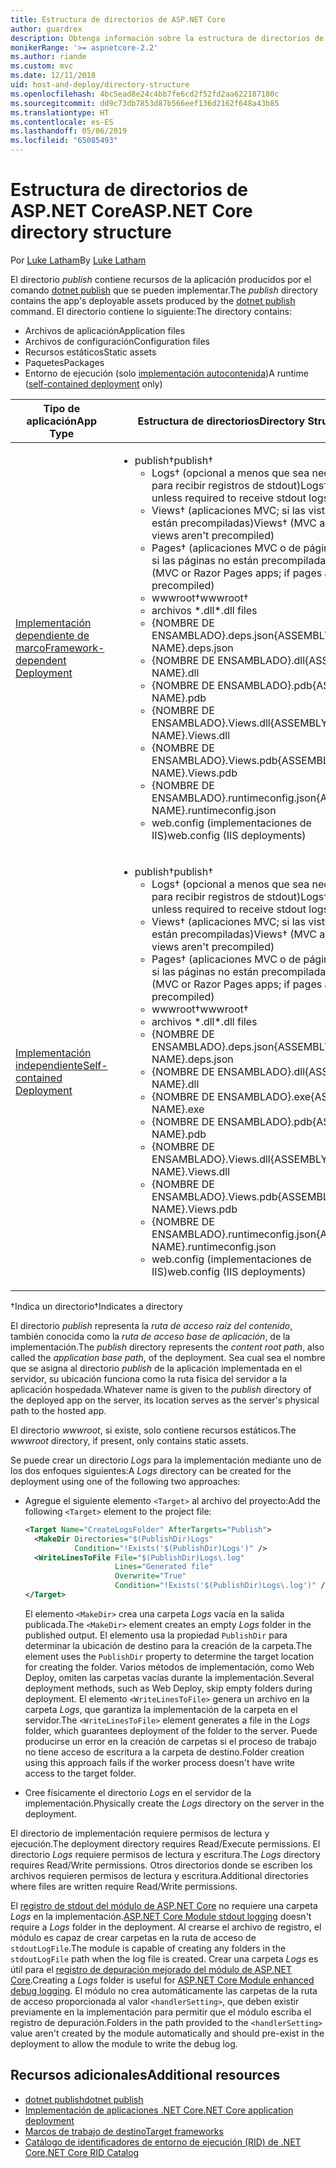 ```yaml
---
title: Estructura de directorios de ASP.NET Core
author: guardrex
description: Obtenga información sobre la estructura de directorios de las aplicaciones ASP.NET Core publicadas.
monikerRange: '>= aspnetcore-2.2'
ms.author: riande
ms.custom: mvc
ms.date: 12/11/2018
uid: host-and-deploy/directory-structure
ms.openlocfilehash: 4bc5ead8e24c4bb7fe6cd2f52fd2aa622187180c
ms.sourcegitcommit: dd9c73db7853d87b566eef136d2162f648a43b85
ms.translationtype: HT
ms.contentlocale: es-ES
ms.lasthandoff: 05/06/2019
ms.locfileid: "65085493"
---
```

# <a name="aspnet-core-directory-structure"></a><span data-ttu-id="5d808-103">Estructura de directorios de ASP.NET Core</span><span class="sxs-lookup"><span data-stu-id="5d808-103">ASP.NET Core directory structure</span></span>

<span data-ttu-id="5d808-104">Por [Luke Latham](https://github.com/guardrex)</span><span class="sxs-lookup"><span data-stu-id="5d808-104">By [Luke Latham](https://github.com/guardrex)</span></span>

<span data-ttu-id="5d808-105">El directorio *publish* contiene recursos de la aplicación producidos por el comando [dotnet publish](/dotnet/core/tools/dotnet-publish) que se pueden implementar.</span><span class="sxs-lookup"><span data-stu-id="5d808-105">The *publish* directory contains the app's deployable assets produced by the [dotnet publish](/dotnet/core/tools/dotnet-publish) command.</span></span> <span data-ttu-id="5d808-106">El directorio contiene lo siguiente:</span><span class="sxs-lookup"><span data-stu-id="5d808-106">The directory contains:</span></span>

* <span data-ttu-id="5d808-107">Archivos de aplicación</span><span class="sxs-lookup"><span data-stu-id="5d808-107">Application files</span></span>
* <span data-ttu-id="5d808-108">Archivos de configuración</span><span class="sxs-lookup"><span data-stu-id="5d808-108">Configuration files</span></span>
* <span data-ttu-id="5d808-109">Recursos estáticos</span><span class="sxs-lookup"><span data-stu-id="5d808-109">Static assets</span></span>
* <span data-ttu-id="5d808-110">Paquetes</span><span class="sxs-lookup"><span data-stu-id="5d808-110">Packages</span></span>
* <span data-ttu-id="5d808-111">Entorno de ejecución (solo [implementación autocontenida](/dotnet/core/deploying/#self-contained-deployments-scd))</span><span class="sxs-lookup"><span data-stu-id="5d808-111">A runtime ([self-contained deployment](/dotnet/core/deploying/#self-contained-deployments-scd) only)</span></span>

| <span data-ttu-id="5d808-112">Tipo de aplicación</span><span class="sxs-lookup"><span data-stu-id="5d808-112">App Type</span></span> | <span data-ttu-id="5d808-113">Estructura de directorios</span><span class="sxs-lookup"><span data-stu-id="5d808-113">Directory Structure</span></span> |
| -------- | ------------------- |
| [<span data-ttu-id="5d808-114">Implementación dependiente de marco</span><span class="sxs-lookup"><span data-stu-id="5d808-114">Framework-dependent Deployment</span></span>](/dotnet/core/deploying/#framework-dependent-deployments-fdd) | <ul><li><span data-ttu-id="5d808-115">publish&dagger;</span><span class="sxs-lookup"><span data-stu-id="5d808-115">publish&dagger;</span></span><ul><li><span data-ttu-id="5d808-116">Logs&dagger; (opcional a menos que sea necesario para recibir registros de stdout)</span><span class="sxs-lookup"><span data-stu-id="5d808-116">Logs&dagger; (optional unless required to receive stdout logs)</span></span></li><li><span data-ttu-id="5d808-117">Views&dagger; (aplicaciones MVC; si las vistas no están precompiladas)</span><span class="sxs-lookup"><span data-stu-id="5d808-117">Views&dagger; (MVC apps; if views aren't precompiled)</span></span></li><li><span data-ttu-id="5d808-118">Pages&dagger; (aplicaciones MVC o de páginas Razor; si las páginas no están precompiladas)</span><span class="sxs-lookup"><span data-stu-id="5d808-118">Pages&dagger; (MVC or Razor Pages apps; if pages aren't precompiled)</span></span></li><li><span data-ttu-id="5d808-119">wwwroot&dagger;</span><span class="sxs-lookup"><span data-stu-id="5d808-119">wwwroot&dagger;</span></span></li><li><span data-ttu-id="5d808-120">archivos \*\.dll</span><span class="sxs-lookup"><span data-stu-id="5d808-120">\*\.dll files</span></span></li><li><span data-ttu-id="5d808-121">{NOMBRE DE ENSAMBLADO}.deps.json</span><span class="sxs-lookup"><span data-stu-id="5d808-121">{ASSEMBLY NAME}.deps.json</span></span></li><li><span data-ttu-id="5d808-122">{NOMBRE DE ENSAMBLADO}.dll</span><span class="sxs-lookup"><span data-stu-id="5d808-122">{ASSEMBLY NAME}.dll</span></span></li><li><span data-ttu-id="5d808-123">{NOMBRE DE ENSAMBLADO}.pdb</span><span class="sxs-lookup"><span data-stu-id="5d808-123">{ASSEMBLY NAME}.pdb</span></span></li><li><span data-ttu-id="5d808-124">{NOMBRE DE ENSAMBLADO}.Views.dll</span><span class="sxs-lookup"><span data-stu-id="5d808-124">{ASSEMBLY NAME}.Views.dll</span></span></li><li><span data-ttu-id="5d808-125">{NOMBRE DE ENSAMBLADO}.Views.pdb</span><span class="sxs-lookup"><span data-stu-id="5d808-125">{ASSEMBLY NAME}.Views.pdb</span></span></li><li><span data-ttu-id="5d808-126">{NOMBRE DE ENSAMBLADO}.runtimeconfig.json</span><span class="sxs-lookup"><span data-stu-id="5d808-126">{ASSEMBLY NAME}.runtimeconfig.json</span></span></li><li><span data-ttu-id="5d808-127">web.config (implementaciones de IIS)</span><span class="sxs-lookup"><span data-stu-id="5d808-127">web.config (IIS deployments)</span></span></li></ul></li></ul> |
| [<span data-ttu-id="5d808-128">Implementación independiente</span><span class="sxs-lookup"><span data-stu-id="5d808-128">Self-contained Deployment</span></span>](/dotnet/core/deploying/#self-contained-deployments-scd) | <ul><li><span data-ttu-id="5d808-129">publish&dagger;</span><span class="sxs-lookup"><span data-stu-id="5d808-129">publish&dagger;</span></span><ul><li><span data-ttu-id="5d808-130">Logs&dagger; (opcional a menos que sea necesario para recibir registros de stdout)</span><span class="sxs-lookup"><span data-stu-id="5d808-130">Logs&dagger; (optional unless required to receive stdout logs)</span></span></li><li><span data-ttu-id="5d808-131">Views&dagger; (aplicaciones MVC; si las vistas no están precompiladas)</span><span class="sxs-lookup"><span data-stu-id="5d808-131">Views&dagger; (MVC apps; if views aren't precompiled)</span></span></li><li><span data-ttu-id="5d808-132">Pages&dagger; (aplicaciones MVC o de páginas Razor; si las páginas no están precompiladas)</span><span class="sxs-lookup"><span data-stu-id="5d808-132">Pages&dagger; (MVC or Razor Pages apps; if pages aren't precompiled)</span></span></li><li><span data-ttu-id="5d808-133">wwwroot&dagger;</span><span class="sxs-lookup"><span data-stu-id="5d808-133">wwwroot&dagger;</span></span></li><li><span data-ttu-id="5d808-134">archivos \*.dll</span><span class="sxs-lookup"><span data-stu-id="5d808-134">\*.dll files</span></span></li><li><span data-ttu-id="5d808-135">{NOMBRE DE ENSAMBLADO}.deps.json</span><span class="sxs-lookup"><span data-stu-id="5d808-135">{ASSEMBLY NAME}.deps.json</span></span></li><li><span data-ttu-id="5d808-136">{NOMBRE DE ENSAMBLADO}.dll</span><span class="sxs-lookup"><span data-stu-id="5d808-136">{ASSEMBLY NAME}.dll</span></span></li><li><span data-ttu-id="5d808-137">{NOMBRE DE ENSAMBLADO}.exe</span><span class="sxs-lookup"><span data-stu-id="5d808-137">{ASSEMBLY NAME}.exe</span></span></li><li><span data-ttu-id="5d808-138">{NOMBRE DE ENSAMBLADO}.pdb</span><span class="sxs-lookup"><span data-stu-id="5d808-138">{ASSEMBLY NAME}.pdb</span></span></li><li><span data-ttu-id="5d808-139">{NOMBRE DE ENSAMBLADO}.Views.dll</span><span class="sxs-lookup"><span data-stu-id="5d808-139">{ASSEMBLY NAME}.Views.dll</span></span></li><li><span data-ttu-id="5d808-140">{NOMBRE DE ENSAMBLADO}.Views.pdb</span><span class="sxs-lookup"><span data-stu-id="5d808-140">{ASSEMBLY NAME}.Views.pdb</span></span></li><li><span data-ttu-id="5d808-141">{NOMBRE DE ENSAMBLADO}.runtimeconfig.json</span><span class="sxs-lookup"><span data-stu-id="5d808-141">{ASSEMBLY NAME}.runtimeconfig.json</span></span></li><li><span data-ttu-id="5d808-142">web.config (implementaciones de IIS)</span><span class="sxs-lookup"><span data-stu-id="5d808-142">web.config (IIS deployments)</span></span></li></ul></li></ul> |

<span data-ttu-id="5d808-143">&dagger;Indica un directorio</span><span class="sxs-lookup"><span data-stu-id="5d808-143">&dagger;Indicates a directory</span></span>

<span data-ttu-id="5d808-144">El directorio *publish* representa la *ruta de acceso raíz del contenido*, también conocida como la *ruta de acceso base de aplicación*, de la implementación.</span><span class="sxs-lookup"><span data-stu-id="5d808-144">The *publish* directory represents the *content root path*, also called the *application base path*, of the deployment.</span></span> <span data-ttu-id="5d808-145">Sea cual sea el nombre que se asigna al directorio *publish* de la aplicación implementada en el servidor, su ubicación funciona como la ruta física del servidor a la aplicación hospedada.</span><span class="sxs-lookup"><span data-stu-id="5d808-145">Whatever name is given to the *publish* directory of the deployed app on the server, its location serves as the server's physical path to the hosted app.</span></span>

<span data-ttu-id="5d808-146">El directorio *wwwroot*, si existe, solo contiene recursos estáticos.</span><span class="sxs-lookup"><span data-stu-id="5d808-146">The *wwwroot* directory, if present, only contains static assets.</span></span>

<span data-ttu-id="5d808-147">Se puede crear un directorio *Logs* para la implementación mediante uno de los dos enfoques siguientes:</span><span class="sxs-lookup"><span data-stu-id="5d808-147">A *Logs* directory can be created for the deployment using one of the following two approaches:</span></span>

* <span data-ttu-id="5d808-148">Agregue el siguiente elemento `<Target>` al archivo del proyecto:</span><span class="sxs-lookup"><span data-stu-id="5d808-148">Add the following `<Target>` element to the project file:</span></span>

   ```xml
   <Target Name="CreateLogsFolder" AfterTargets="Publish">
     <MakeDir Directories="$(PublishDir)Logs" 
              Condition="!Exists('$(PublishDir)Logs')" />
     <WriteLinesToFile File="$(PublishDir)Logs\.log" 
                       Lines="Generated file" 
                       Overwrite="True" 
                       Condition="!Exists('$(PublishDir)Logs\.log')" />
   </Target>
   ```

   <span data-ttu-id="5d808-149">El elemento `<MakeDir>` crea una carpeta *Logs* vacía en la salida publicada.</span><span class="sxs-lookup"><span data-stu-id="5d808-149">The `<MakeDir>` element creates an empty *Logs* folder in the published output.</span></span> <span data-ttu-id="5d808-150">El elemento usa la propiedad `PublishDir` para determinar la ubicación de destino para la creación de la carpeta.</span><span class="sxs-lookup"><span data-stu-id="5d808-150">The element uses the `PublishDir` property to determine the target location for creating the folder.</span></span> <span data-ttu-id="5d808-151">Varios métodos de implementación, como Web Deploy, omiten las carpetas vacías durante la implementación.</span><span class="sxs-lookup"><span data-stu-id="5d808-151">Several deployment methods, such as Web Deploy, skip empty folders during deployment.</span></span> <span data-ttu-id="5d808-152">El elemento `<WriteLinesToFile>` genera un archivo en la carpeta *Logs*, que garantiza la implementación de la carpeta en el servidor.</span><span class="sxs-lookup"><span data-stu-id="5d808-152">The `<WriteLinesToFile>` element generates a file in the *Logs* folder, which guarantees deployment of the folder to the server.</span></span> <span data-ttu-id="5d808-153">Puede producirse un error en la creación de carpetas si el proceso de trabajo no tiene acceso de escritura a la carpeta de destino.</span><span class="sxs-lookup"><span data-stu-id="5d808-153">Folder creation using this approach fails if the worker process doesn't have write access to the target folder.</span></span>

* <span data-ttu-id="5d808-154">Cree físicamente el directorio *Logs* en el servidor de la implementación.</span><span class="sxs-lookup"><span data-stu-id="5d808-154">Physically create the *Logs* directory on the server in the deployment.</span></span>

<span data-ttu-id="5d808-155">El directorio de implementación requiere permisos de lectura y ejecución.</span><span class="sxs-lookup"><span data-stu-id="5d808-155">The deployment directory requires Read/Execute permissions.</span></span> <span data-ttu-id="5d808-156">El directorio *Logs* requiere permisos de lectura y escritura.</span><span class="sxs-lookup"><span data-stu-id="5d808-156">The *Logs* directory requires Read/Write permissions.</span></span> <span data-ttu-id="5d808-157">Otros directorios donde se escriben los archivos requieren permisos de lectura y escritura.</span><span class="sxs-lookup"><span data-stu-id="5d808-157">Additional directories where files are written require Read/Write permissions.</span></span>

<span data-ttu-id="5d808-158">El [registro de stdout del módulo de ASP.NET Core](xref:host-and-deploy/aspnet-core-module#log-creation-and-redirection) no requiere una carpeta *Logs* en la implementación.</span><span class="sxs-lookup"><span data-stu-id="5d808-158">[ASP.NET Core Module stdout logging](xref:host-and-deploy/aspnet-core-module#log-creation-and-redirection) doesn't require a *Logs* folder in the deployment.</span></span> <span data-ttu-id="5d808-159">Al crearse el archivo de registro, el módulo es capaz de crear carpetas en la ruta de acceso de `stdoutLogFile`.</span><span class="sxs-lookup"><span data-stu-id="5d808-159">The module is capable of creating any folders in the `stdoutLogFile` path when the log file is created.</span></span> <span data-ttu-id="5d808-160">Crear una carpeta *Logs* es útil para el [registro de depuración mejorado del módulo de ASP.NET Core](xref:host-and-deploy/aspnet-core-module#enhanced-diagnostic-logs).</span><span class="sxs-lookup"><span data-stu-id="5d808-160">Creating a *Logs* folder is useful for [ASP.NET Core Module enhanced debug logging](xref:host-and-deploy/aspnet-core-module#enhanced-diagnostic-logs).</span></span> <span data-ttu-id="5d808-161">El módulo no crea automáticamente las carpetas de la ruta de acceso proporcionada al valor `<handlerSetting>`, que deben existir previamente en la implementación para permitir que el módulo escriba el registro de depuración.</span><span class="sxs-lookup"><span data-stu-id="5d808-161">Folders in the path provided to the `<handlerSetting>` value aren't created by the module automatically and should pre-exist in the deployment to allow the module to write the debug log.</span></span>

## <a name="additional-resources"></a><span data-ttu-id="5d808-162">Recursos adicionales</span><span class="sxs-lookup"><span data-stu-id="5d808-162">Additional resources</span></span>

* [<span data-ttu-id="5d808-163">dotnet publish</span><span class="sxs-lookup"><span data-stu-id="5d808-163">dotnet publish</span></span>](/dotnet/core/tools/dotnet-publish)
* [<span data-ttu-id="5d808-164">Implementación de aplicaciones .NET Core</span><span class="sxs-lookup"><span data-stu-id="5d808-164">.NET Core application deployment</span></span>](/dotnet/core/deploying/)
* [<span data-ttu-id="5d808-165">Marcos de trabajo de destino</span><span class="sxs-lookup"><span data-stu-id="5d808-165">Target frameworks</span></span>](/dotnet/standard/frameworks)
* [<span data-ttu-id="5d808-166">Catálogo de identificadores de entorno de ejecución (RID) de .NET Core</span><span class="sxs-lookup"><span data-stu-id="5d808-166">.NET Core RID Catalog</span></span>](/dotnet/core/rid-catalog)

